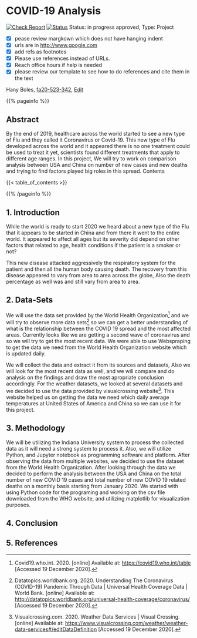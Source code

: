 # COVID-19 Analysis

[![Check Report](https://github.com/cybertraining-dsc/fa20-523-342/workflows/Check%20Report/badge.svg)](https://github.com/cybertraining-dsc/fa20-523-342/actions)
[![Status](https://github.com/cybertraining-dsc/fa20-523-342/workflows/Status/badge.svg)](https://github.com/cybertraining-dsc/fa20-523-342/actions)
Status: in progress approved, Type: Project


- [x] pease review margkown which does not have hanging indent
- [x] urls are in <http://www.google.com>
- [x] add refs as footnotes
- [x] Please use references instead of URLs. 
- [x] Reach office hours if help is needed
- [x]  please review our template to see how to do references and cite them in the text

Hany Boles, [fa20-523-342](https://github.com/cybertraining-dsc/fa20-523-342/), [Edit](https://github.com/cybertraining-dsc/fa20-523-342/blob/main/project/project.md)

{{% pageinfo %}}

## Abstract

By the end of 2019, healthcare across the world started to see a new type of Flu and they called it Coronavirus or Covid-19. This new type of Flu developed across the world and it appeared there is no one treatment could be used to treat it yet, scientists found different treatments that apply to different age ranges. In this project, We will try to work on comparison analysis between USA and China on number of new cases and new deaths and trying to find factors played big roles in this spread.
Contents

{{< table_of_contents >}}

{{% /pageinfo %}}

## 1. Introduction

While the world is ready to start 2020 we heard about a new type of the Flu that it appears to be started in China and from there it went to the entire world. It appeared to affect all ages but its severity did depend on other factors that related to age, health conditions if the patient is a smoker or not?

This new disease attacked aggressively the respiratory system for the patient and then all the human body causing death. The recovery from this disease appeared to vary from area to area across the globe, Also the death percentage as well was and still vary from area to area. 

## 2. Data-Sets

We will use the data set provided by the World Health Organization[^1] and we will try to observe more data sets[^2] so we can get a better understanding of what is the relationship between the COVID 19 spread and the most affected areas. Currently looks like we are getting a second wave of coronavirus and so we will try to get the most recent data. We were able to use Webspraping to get the data we need from the World Health Organization website which is updated daily.

We will collect the data and extract it from its sources and datasets, Also we will look for the most recent data as well, and we will compare and do analysis on the findings and draw the most apropriate conclusion accordingly.
For the weather datasets, we looked at several datasets and we decided to use the data provided by visualcrossing website[^4]. This website helped us on getting the data we need which daily average temperatures at United States of America and China so we can use it for this project.

## 3. Methodology

We will be utilizing the Indiana University system to process the collected data as it will need a strong system to process it. Also, we will utilize Python, and Jupyter notebook as programming software and platform.
After observing the data from multiple websites, we decided to use the dataset from the World Health Organization. After looking through the data we decided to perform the analysis between the USA and China on the total number of new COVID 19 cases and total number of new COVID 19 related deaths on a monthly basis starting from January 2020.
We started with using Python code for the programing and working on the csv file downloaded from the WHO website, and utilizing matplotlib for visualization purposes. 

## 4. Conclusion	

## 5. References

[^1]: Covid19.who.int. 2020. [online] Available at: <https://covid19.who.int/table> [Accessed 19 December 2020].

[^2]: Datatopics.worldbank.org. 2020. Understanding The Coronavirus (COVID-19) Pandemic Through Data | Universal Health Coverage Data | World Bank. [online] Available at: <http://datatopics.worldbank.org/universal-health-coverage/coronavirus/> [Accessed 19 December 2020].

[^3]: Kaggle.com. 2020. COVID-19 Open Research Dataset Challenge (CORD-19). [online] Available at: <https://www.kaggle.com/allen-institute-for-ai/CORD-19-research-challenge> [Accessed 19 December 2020].

[^4]: Visualcrossing.com. 2020. Weather Data Services | Visual Crossing. [online] Available at: <https://www.visualcrossing.com/weather/weather-data-services#/editDataDefinition> [Accessed 19 December 2020].
